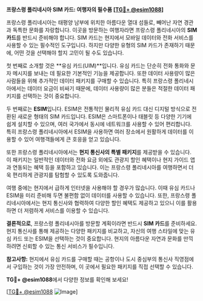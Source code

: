 **프랑스령 폴리네시아 SIM 카드: 여행자의 필수품 [[TG💪+ @esim1088](https://t.me/s/esim1088)]**

프랑스령 폴리네시아는 태평양 남부에 위치한 아름다운 열대 섬들로, 빼어난 자연 경관과 독특한 문화를 자랑합니다. 이곳을 방문하는 여행자라면 프랑스령 폴리네시아의 **SIM 카드**를 반드시 준비해야 합니다. SIM 카드는 현지에서 모바일 데이터와 전화 서비스를 사용할 수 있는 필수적인 도구입니다. 하지만 다양한 유형의 SIM 카드가 존재하기 때문에, 어떤 것을 선택해야 할지 고민이 될 수도 있습니다.

첫 번째로 소개할 것은 **유심 카드(UIM)**입니다. 유심 카드는 단순히 전화 통화와 문자 메시지를 보내는 데 필요한 기본적인 기능을 제공합니다. 또한 데이터 사용량이 많은 사람들을 위해 추가적인 데이터 패키지를 구매할 수 있습니다. 특히 프랑스령 폴리네시아에서는 데이터 요금이 비싸기 때문에, 데이터 사용량이 많은 분들은 적절한 데이터 패키지를 선택하는 것이 중요합니다.

두 번째로는 **ESIM**입니다. ESIM은 전통적인 물리적 유심 카드 대신 디지털 방식으로 전환된 새로운 형태의 SIM 카드입니다. ESIM은 스마트폰이나 태블릿 등 다양한 기기에 쉽게 설치할 수 있으며, 여러 국가에서 동시에 네트워크를 사용할 수 있어 편리합니다. 특히 프랑스령 폴리네시아에서 ESIM을 사용하면 여러 장소에서 원활하게 데이터를 이용할 수 있어 여행객들에게 큰 호응을 얻고 있습니다.

또한 프랑스령 폴리네시아에서는 **현지 통신사의 특별 패키지**를 제공받을 수 있습니다. 이 패키지는 일반적인 데이터와 전화 요금 외에도 관광지 할인 혜택이나 현지 가이드 앱과 연동되는 혜택 등을 포함하고 있습니다. 이는 프랑스령 폴리네시아를 여행하면서 더욱 편리하게 관광지를 탐험할 수 있도록 도와줍니다.

여행 중에는 현지에서 급하게 인터넷을 사용해야 할 경우가 많습니다. 이때 유심 카드나 ESIM을 미리 준비해 두면 불편함 없이 데이터를 사용할 수 있습니다. 또한, 프랑스령 폴리네시아에서는 현지 통신사와 협력하여 다양한 할인 혜택도 제공하고 있으니 이를 활용하면 더 저렴하게 서비스를 이용할 수 있습니다.

**결론적으로**, 프랑스령 폴리네시아를 방문할 계획이라면 반드시 **SIM 카드**를 준비하세요. 현지 통신사를 통해 제공하는 다양한 패키지를 비교하고, 자신의 여행 스타일에 맞는 유심 카드 또는 ESIM을 선택하는 것이 중요합니다. 현지의 아름다운 자연과 문화를 만끽하려면 신뢰할 수 있는 통신 서비스가 필수입니다.

**참고사항:** 현지에서 유심 카드를 구매할 때는 공항이나 도시 중심부의 통신사 직영점에서 구입하는 것이 가장 안전하며, 이 곳에서 필요한 패키지를 직접 선택할 수 있습니다. 

**TG💪+ @esim1088**에서 다양한 정보를 확인해 보세요! 

[[TG💪+ @esim1088](https://t.me/s/esim1088) ![Image](https://i.postimg.cc/Y0z9fWf4/image.png)]